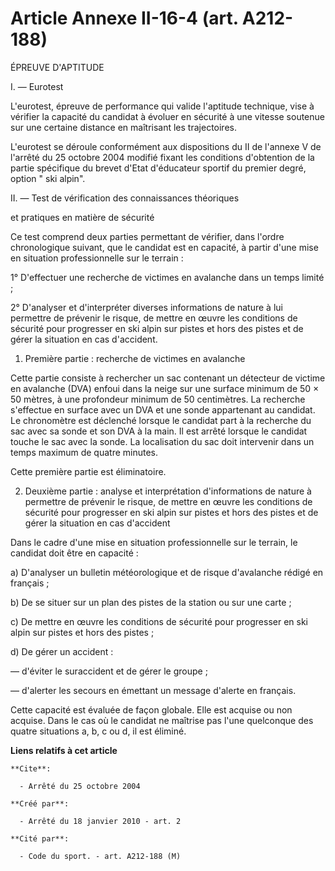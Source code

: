 # Article Annexe II-16-4 (art. A212-188)

ÉPREUVE D'APTITUDE 

I. ― Eurotest 

L'eurotest, épreuve de performance qui valide l'aptitude technique, vise à vérifier la capacité du candidat à évoluer en
sécurité à une vitesse soutenue sur une certaine distance en maîtrisant les trajectoires.

L'eurotest se déroule conformément aux dispositions du II de l'annexe V de l'arrêté du 25 octobre 2004 modifié fixant les
conditions d'obtention de la partie spécifique du brevet d'Etat d'éducateur sportif du premier degré, option " ski alpin". 

II. ― Test de vérification des connaissances théoriques

et pratiques en matière de sécurité 

Ce test comprend deux parties permettant de vérifier, dans l'ordre chronologique suivant, que le candidat est en capacité, à
partir d'une mise en situation professionnelle sur le terrain : 

1° D'effectuer une recherche de victimes en avalanche dans un temps limité ; 

2° D'analyser et d'interpréter diverses informations de nature à lui permettre de prévenir le risque, de mettre en œuvre les
conditions de sécurité pour progresser en ski alpin sur pistes et hors des pistes et de gérer la situation en cas
d'accident. 

1. Première partie : recherche de victimes en avalanche 

Cette partie consiste à rechercher un sac contenant un détecteur de victime en avalanche (DVA) enfoui dans la neige sur une
surface minimum de 50 × 50 mètres, à une profondeur minimum de 50 centimètres. La recherche s'effectue en surface avec un DVA
et une sonde appartenant au candidat. Le chronomètre est déclenché lorsque le candidat part à la recherche du sac avec sa
sonde et son DVA à la main. Il est arrêté lorsque le candidat touche le sac avec la sonde. La localisation du sac doit
intervenir dans un temps maximum de quatre minutes. 

Cette première partie est éliminatoire. 

2. Deuxième partie : analyse et interprétation d'informations de nature à permettre de prévenir le risque, de mettre en œuvre
les conditions de sécurité pour progresser en ski alpin sur pistes et hors des pistes et de gérer la situation en cas
d'accident 

Dans le cadre d'une mise en situation professionnelle sur le terrain, le candidat doit être en capacité : 

a) D'analyser un bulletin météorologique et de risque d'avalanche rédigé en français ; 

b) De se situer sur un plan des pistes de la station ou sur une carte ; 

c) De mettre en œuvre les conditions de sécurité pour progresser en ski alpin sur pistes et hors des pistes ; 

d) De gérer un accident : 

― d'éviter le suraccident et de gérer le groupe ; 

― d'alerter les secours en émettant un message d'alerte en français. 

Cette capacité est évaluée de façon globale. Elle est acquise ou non acquise. Dans le cas où le candidat ne maîtrise pas
l'une quelconque des quatre situations a, b, c ou d, il est éliminé.

**Liens relatifs à cet article**

	**Cite**:

	  - Arrêté du 25 octobre 2004

	**Créé par**:

	  - Arrêté du 18 janvier 2010 - art. 2

	**Cité par**:

	  - Code du sport. - art. A212-188 (M)
